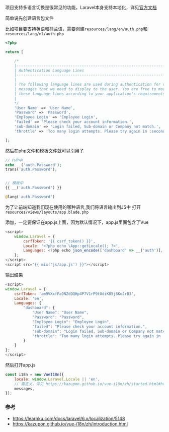 项目支持多语言切换是很常见的功能，Laravel本身支持本地化，详见[官方文档](https://learnku.com/docs/laravel/6.x/localization/5148)

简单说先创建语言包文件

比如项目要支持英语和荷兰语，需要创建`resources/lang/en/auth.php`和`resources/lang/nl/auth.php`

```php
<?php

return [

    /*
    |--------------------------------------------------------------------------
    | Authentication Language Lines
    |--------------------------------------------------------------------------
    |
    | The following language lines are used during authentication for various
    | messages that we need to display to the user. You are free to modify
    | these language lines according to your application's requirements.
    |
    */
    'User Name' => 'User Name',
    'Password' => 'Password',
    'Employee Login' => 'Employee Login',
    'failed' => 'Please check your account information.',
    'sub-domain' => 'Login failed, Sub-domain or Company not match.',
    'throttle' => 'Too many login attempts. Please try again in :seconds seconds.',

];

```

然后在php文件和模板文件就可以引用了
```php
// PHP中
echo __('auth.Password');
trans('auth.Password');


// 模板中
{{ __('auth.Password') }}

@lang('auth.Password')
```

为了让前端知道我们现在使用的哪种语言,我们将语言输出到JS中
打开`resources/views/layouts/app.blade.php`

添加，一定要保证在app.js上面，因为默认情况下，app.js里面包含了Vue
```javascript
<script>
    window.Laravel = {
        csrfToken: '{{ csrf_token() }}',
        Locale: '<?php echo \App::getLocale(); ?>',
        Languages: <?php echo json_encode(['dashboard' => __('auth')], JSON_PRETTY_PRINT | JSON_UNESCAPED_UNICODE);?>
    };
</script>
<script src="{{ mix('js/app.js') }}"></script>
```


输出结果
```javascript
<script>
window.Laravel = {
    csrfToken: 'am9VXxfFaONZdOQHp4P7V1rP9tUdiK85j8KoJrB3',
    Locale: 'en',
    Languages: {
        "dashboard": {
            "User Name": "User Name",
            "Password": "Password",
            "Employee Login": "Employee Login",
            "failed": "Please check your account information.",
            "sub-domain": "Login failed, Sub-domain or Company not match.",
            "throttle": "Too many login attempts. Please try again in :seconds seconds."
        }
    }    
};
</script>
```

然后打开app.js
```javascript
const i18n = new VueI18n({
    locale: window.Laravel.Locale || 'en',
    // 需定义，详见 https://kazupon.github.io/vue-i18n/zh/started.html#html 
    messages,
});
```


### 参考
* https://learnku.com/docs/laravel/6.x/localization/5148
* https://kazupon.github.io/vue-i18n/zh/introduction.html
